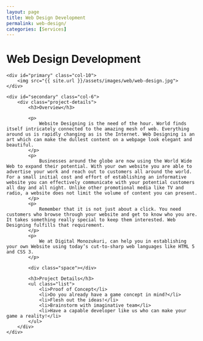 ```yaml
---
layout: page
title: Web Design Development
permalink: web-design/
categories: [Services]
---
```


<div class="page-header">
	<h1 class="page-title">Web Design Development</h1>
</div>

<div id="main" class="row">
		
	<div id="primary" class="col-10">	
		<img src="{{ site.url }}/assets/images/web/web-design.jpg">
	</div>
			      		
	<div id="secondary" class="col-6">  			
		<div class="project-details">
			<h3>Overview</h3>

			<p>
				Website Designing is the need of the hour. World finds itself intricately connected to the amazing mesh of web. Everything around us is rapidly changing as is the Internet. Web Designing is an art which can make the dullest content on a webpage look elegant and beautiful.
			</p>
			<p>
				Businesses around the globe are now using the World Wide Web to expand their potential. With your own website you are able to advertise your work and reach out to customers all around the world. For a small initial cost and effort of establishing an informative website you can effectively communicate with your potential customers all day and all night. Unlike other promotional media like TV and radio, a website does not limit the volume of content you can present.
			</p>
			<p>
				Remember that it is not just about a click. You need customers who browse through your website and get to know who you are. It takes something really special to keep them interested. Web Designing fulfills that requirement.
			</p>
			<p>
				We at Digital Monozukuri, can help you in establishing your own Website using today’s cut-to-sharp web languages like HTML 5 and CSS 3.
			</p>			
				      			
			<div class="space"></div>
				      			
  			<h3>Project Details</h3>
  			<ul class="list">
  				<li>Proof of Concept</li> 
				<li>Do you already have a game concept in mind?</li> 
				<li>Flesh out the ideas!</li> 
				<li>Brainstorm with imaginative team</li> 
				<li>Have a capable developer like us who can make your game a reality!</li> 
  			</ul>		      			
		</div>	      			
	</div>
</div>